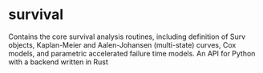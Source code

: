 # survival
Contains the core survival analysis routines, including definition of Surv objects, Kaplan-Meier and Aalen-Johansen (multi-state) curves, Cox models, and parametric accelerated failure time models.
An API for Python with a backend written in Rust
